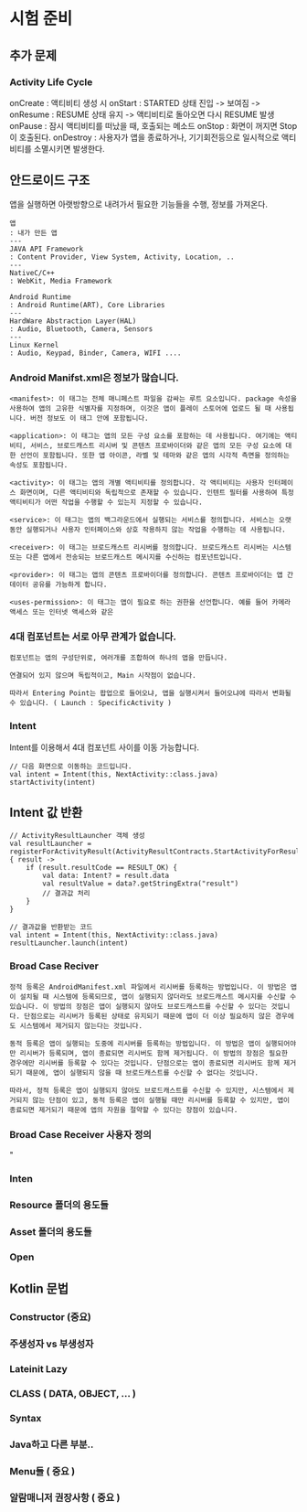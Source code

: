 # 시험 준비

## 추가 문제

### Activity Life Cycle

onCreate : 액티비티 생성 시
onStart : STARTED 상태 진입 -> 보여짐 ->
onResume : RESUME 상태 유지 -> 액티비티로 돌아오면 다시 RESUME 발생
onPause : 잠시 액티비티를 떠났을 때, 호출되는 메소드
onStop : 화면이 꺼지면 Stop이 호출된다.
onDestroy : 사용자가 앱을 종료하거나, 기기회전등으로 일시적으로 액티비티를 소멸시키면 발생한다.

## 안드로이드 구조
앱을 실행하면 아랫방향으로 내려가서 필요한 기능들을 수행, 정보를 가져온다.
```
앱 
: 내가 만든 앱
---
JAVA API Framework
: Content Provider, View System, Activity, Location, ..
---
NativeC/C++
: WebKit, Media Framework

Android Runtime
: Android Runtime(ART), Core Libraries
---
HardWare Abstraction Layer(HAL)
: Audio, Bluetooth, Camera, Sensors
---
Linux Kernel
: Audio, Keypad, Binder, Camera, WIFI ....
```
### Android Manifst.xml은 정보가 많습니다.
```
<manifest>: 이 태그는 전체 매니페스트 파일을 감싸는 루트 요소입니다. package 속성을 사용하여 앱의 고유한 식별자를 지정하며, 이것은 앱이 플레이 스토어에 업로드 될 때 사용됩니다. 버전 정보도 이 태그 안에 포함됩니다.

<application>: 이 태그는 앱의 모든 구성 요소를 포함하는 데 사용됩니다. 여기에는 액티비티, 서비스, 브로드캐스트 리시버 및 콘텐츠 프로바이더와 같은 앱의 모든 구성 요소에 대한 선언이 포함됩니다. 또한 앱 아이콘, 라벨 및 테마와 같은 앱의 시각적 측면을 정의하는 속성도 포함됩니다.

<activity>: 이 태그는 앱의 개별 액티비티를 정의합니다. 각 액티비티는 사용자 인터페이스 화면이며, 다른 액티비티와 독립적으로 존재할 수 있습니다. 인텐트 필터를 사용하여 특정 액티비티가 어떤 작업을 수행할 수 있는지 지정할 수 있습니다.

<service>: 이 태그는 앱의 백그라운드에서 실행되는 서비스를 정의합니다. 서비스는 오랫동안 실행되거나 사용자 인터페이스와 상호 작용하지 않는 작업을 수행하는 데 사용됩니다.

<receiver>: 이 태그는 브로드캐스트 리시버를 정의합니다. 브로드캐스트 리시버는 시스템 또는 다른 앱에서 전송되는 브로드캐스트 메시지를 수신하는 컴포넌트입니다.

<provider>: 이 태그는 앱의 콘텐츠 프로바이더를 정의합니다. 콘텐츠 프로바이더는 앱 간 데이터 공유를 가능하게 합니다.

<uses-permission>: 이 태그는 앱이 필요로 하는 권한을 선언합니다. 예를 들어 카메라 액세스 또는 인터넷 액세스와 같은
```

### 4대 컴포넌트는 서로 아무 관계가 없습니다.
```
컴포넌트는 앱의 구성단위로, 여러개를 조합하여 하나의 앱을 만듭니다.

연결되어 있지 않으며 독립적이고, Main 시작점이 없습니다. 

따라서 Entering Point는 팝업으로 들어오냐, 앱을 실행시켜서 들어오냐에 따라서 변화될 수 있습니다. ( Launch : SpecificActivity )
```

### Intent
Intent를 이용해서 4대 컴포넌트 사이를 이동 가능합니다.
```
// 다음 화면으로 이동하는 코드입니다.
val intent = Intent(this, NextActivity::class.java)
startActivity(intent)
```

## Intent 값 반환
```
// ActivityResultLauncher 객체 생성
val resultLauncher = registerForActivityResult(ActivityResultContracts.StartActivityForResult()) { result ->
    if (result.resultCode == RESULT_OK) {
        val data: Intent? = result.data
        val resultValue = data?.getStringExtra("result")
        // 결과값 처리
    }
}

// 결과값을 반환받는 코드
val intent = Intent(this, NextActivity::class.java)
resultLauncher.launch(intent)
```

### Broad Case Reciver

```
정적 등록은 AndroidManifest.xml 파일에서 리시버를 등록하는 방법입니다. 이 방법은 앱이 설치될 때 시스템에 등록되므로, 앱이 실행되지 않더라도 브로드캐스트 메시지를 수신할 수 있습니다. 이 방법의 장점은 앱이 실행되지 않아도 브로드캐스트를 수신할 수 있다는 것입니다. 단점으로는 리시버가 등록된 상태로 유지되기 때문에 앱이 더 이상 필요하지 않은 경우에도 시스템에서 제거되지 않는다는 것입니다.

동적 등록은 앱이 실행되는 도중에 리시버를 등록하는 방법입니다. 이 방법은 앱이 실행되어야만 리시버가 등록되며, 앱이 종료되면 리시버도 함께 제거됩니다. 이 방법의 장점은 필요한 경우에만 리시버를 등록할 수 있다는 것입니다. 단점으로는 앱이 종료되면 리시버도 함께 제거되기 때문에, 앱이 실행되지 않을 때 브로드캐스트를 수신할 수 없다는 것입니다.

따라서, 정적 등록은 앱이 실행되지 않아도 브로드캐스트를 수신할 수 있지만, 시스템에서 제거되지 않는 단점이 있고, 동적 등록은 앱이 실행될 때만 리시버를 등록할 수 있지만, 앱이 종료되면 제거되기 때문에 앱의 자원을 절약할 수 있다는 장점이 있습니다.
```

### Broad Case Receiver 사용자 정의
" 

### Inten

### Resource 폴더의 용도들

### Asset 폴더의 용도들

### Open


## Kotlin 문법

### Constructor (중요)

### 주생성자 vs 부생성자

### Lateinit Lazy

### CLASS ( DATA, OBJECT, ... )

### Syntax

### Java하고 다른 부분..

### Menu들 ( 중요 )

### 알람매니저 권장사항 ( 중요 )

##